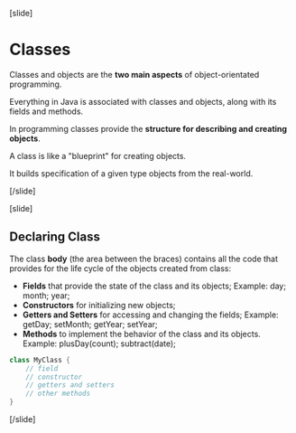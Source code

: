 [slide]
# Classes

Classes and objects are the **two main aspects** of object-orientated programming. 

Everything in Java is associated with classes and objects, along with its fields and methods.

In programming classes provide the **structure for describing and creating objects**. 

A class is like a "blueprint" for creating objects.

It builds specification of a given type objects from the real-world.

[/slide]


[slide]
## Declaring Class

The class **body** (the area between the braces) contains all the code that provides for the life cycle of the objects created from class:
   - **Fields** that provide the state of the class and its objects;
   Example: day; month; year;
   - **Constructors** for initializing new objects;
   - **Getters and Setters** for accessing and changing the fields;
   Example: getDay; setMonth; getYear; setYear;
   - **Methods** to implement the behavior of the class and its objects.
   Example: plusDay(count); subtract(date);

```java
class MyClass {
    // field
    // constructor
    // getters and setters
    // other methods
}
```

[/slide]